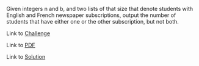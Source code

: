 Given integers n and b, and two lists of that size
that denote students with English and French newspaper subscriptions,
output the number of students that have either one or the other subscription, but not both.

Link to [Challenge](https://www.hackerrank.com/challenges/py-set-symmetric-difference-operation/problem)

Link to [PDF](./symmetric-difference.pdf)

Link to [Solution](./symmetric.py)

